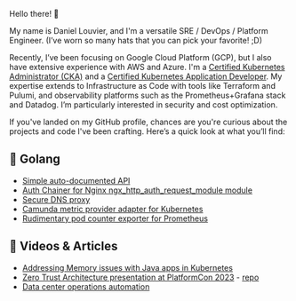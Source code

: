 Hello there! 🌟

My name is Daniel Louvier, and I'm a versatile SRE / DevOps / Platform Engineer. (I’ve worn so many hats that you can pick your favorite! ;D)

Recently, I’ve been focusing on Google Cloud Platform (GCP), but I also have extensive experience with AWS and Azure. I'm a [Certified Kubernetes Administrator (CKA)](https://www.credly.com/badges/4cab5a93-e22d-4286-9208-493f0c3adc5d) and a [Certified Kubernetes Application Developer](https://www.credly.com/badges/cc81248c-ce2f-44d0-a58a-a02e5a7bb944). My expertise extends to Infrastructure as Code with tools like Terraform and Pulumi, and observability platforms such as the Prometheus+Grafana stack and Datadog. I’m particularly interested in security and cost optimization.

If you've landed on my GitHub profile, chances are you're curious about the projects and code I've been crafting. Here’s a quick look at what you’ll find:
    
## 🔧 Golang
- [Simple auto-documented API](https://github.com/dlouvier/fruits_api)
- [Auth Chainer for Nginx ngx_http_auth_request_module module](https://github.com/dlouvier/auth-chainer)
- [Secure DNS proxy](https://github.com/dlouvier/dns2dnstls)
- [Camunda metric provider adapter for Kubernetes](https://github.com/dlouvier/camunda-k8s-adapter)
- [Rudimentary pod counter exporter for Prometheus](https://github.com/dlouvier/pod-metrics-exporter)

## 🚀 Videos & Articles
- [Addressing Memory issues with Java apps in Kubernetes](https://medium.com/mossfinance/understanding-kubernetes-exit-code-137-a-silent-killer-of-java-apps-b4015ee128e1)
- [Zero Trust Architecture presentation at PlatformCon 2023](https://www.youtube.com/watch?v=DMTUD86eDMA) - [repo](https://github.com/dlouvier/zero-trust-architecture-lab)
- [Data center operations automation](https://opensource.saucelabs.com/blog/ubuntu_autoinstall_and_iac_data_centers_operations/)
